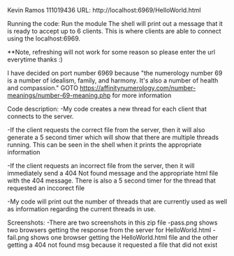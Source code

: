 Kevin Ramos
111019436
URL: http://localhost:6969/HelloWorld.html

Running the code:
Run the module 
The shell will print out a message that it is ready to accept up to 6 clients. This is where clients are able to connect
using the localhost:6969.

**Note, refreshing will not work for some reason so please enter the url everytime thanks :)

I have decided on port number 6969 because
"the numerology number 69 is a number of idealism, family, and harmony. It's also a number of health and compassion."
GOTO https://affinitynumerology.com/number-meanings/number-69-meaning.php for more information

Code description:
-My code creates a new thread for each client that connects to the server.
 
-If the client requests the correct file from the server, then it will also generate a 5 second timer which
will show that there are multiple threads running. This can be seen in the shell when it prints the appropriate information

-If the client requests an incorrect file from the server, then it will immediately send a 404 Not found message and the 
appropriate html file with the 404 message. There is also a 5 second timer for the thread that requested an inccorect file

-My code will print out the number of threads that are currently used as well as information regarding the current threads in use.

Screenshots:
-There are two screenshots in this zip file
-pass.png shows two browsers getting the response from the server for HelloWorld.html
-fail.png shows one browser getting the HelloWorld.html file and the other getting a 404 not found msg because it requested a file that did not exist